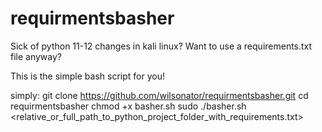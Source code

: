 # requirmentsbasher

Sick of python 11-12 changes in kali linux? Want to use a requirements.txt file anyway?

This is the simple bash script for you!

simply:
git clone https://github.com/wilsonator/requirmentsbasher.git
cd requirmentsbasher
chmod +x basher.sh
sudo ./basher.sh <relative_or_full_path_to_python_project_folder_with_requirements.txt>
